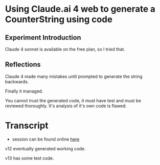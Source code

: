# Using Claude.ai 4 web to generate a CounterString  using code

## Experiment Introduction

Claude 4 sonnet is available on the free plan, so I tried that.

## Reflections

Claude 4 made many mistakes until prompted to generate the string backwards.

Finally it managed.

You cannot trust the generated code, it must have test and must be reviewed thoroughly. It's analysis of it's own code is flawed.

# Transcript

- session can be found online [here](https://claude.ai/share/2e1edbd6-07e2-4905-9cba-c22b9ed7b865)

v12 eventually generated working code.

v13 has some test code.